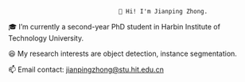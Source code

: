                                    👋 Hi! I'm Jianping Zhong.
            
🎓 I’m currently a second-year PhD student in Harbin Institute of Technology University.

😆 My research interests are object detection, instance segmentation.

📫 Email contact: jianpingzhong@stu.hit.edu.cn
